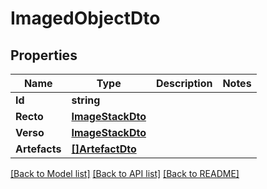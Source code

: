 # ImagedObjectDto

## Properties

Name | Type | Description | Notes
------------ | ------------- | ------------- | -------------
**Id** | **string** |  | 
**Recto** | [**ImageStackDto**](ImageStackDTO.md) |  | 
**Verso** | [**ImageStackDto**](ImageStackDTO.md) |  | 
**Artefacts** | [**[]ArtefactDto**](ArtefactDTO.md) |  | 

[[Back to Model list]](../README.md#documentation-for-models) [[Back to API list]](../README.md#documentation-for-api-endpoints) [[Back to README]](../README.md)


